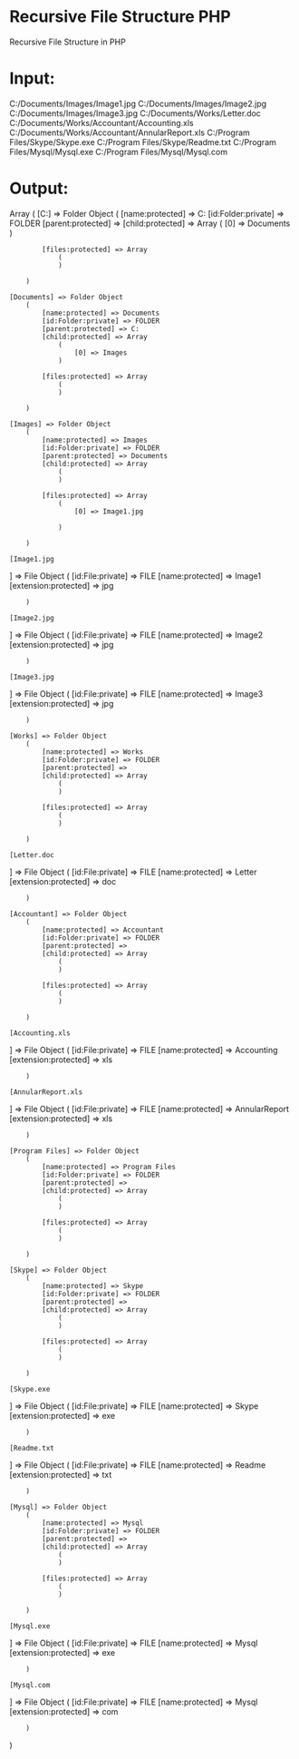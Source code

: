 # Recursive File Structure  PHP
 Recursive File Structure in PHP


# Input:
C:/Documents/Images/Image1.jpg
C:/Documents/Images/Image2.jpg
C:/Documents/Images/Image3.jpg
C:/Documents/Works/Letter.doc
C:/Documents/Works/Accountant/Accounting.xls
C:/Documents/Works/Accountant/AnnularReport.xls
C:/Program Files/Skype/Skype.exe
C:/Program Files/Skype/Readme.txt
C:/Program Files/Mysql/Mysql.exe
C:/Program Files/Mysql/Mysql.com


# Output:
Array
(
    [C:] => Folder Object
        (
            [name:protected] => C:
            [id:Folder:private] => FOLDER
            [parent:protected] => 
            [child:protected] => Array
                (
                    [0] => Documents
                )

            [files:protected] => Array
                (
                )

        )

    [Documents] => Folder Object
        (
            [name:protected] => Documents
            [id:Folder:private] => FOLDER
            [parent:protected] => C:
            [child:protected] => Array
                (
                    [0] => Images
                )

            [files:protected] => Array
                (
                )

        )

    [Images] => Folder Object
        (
            [name:protected] => Images
            [id:Folder:private] => FOLDER
            [parent:protected] => Documents
            [child:protected] => Array
                (
                )

            [files:protected] => Array
                (
                    [0] => Image1.jpg

                )

        )

    [Image1.jpg
] => File Object
        (
            [id:File:private] => FILE
            [name:protected] => Image1
            [extension:protected] => jpg

        )

    [Image2.jpg
] => File Object
        (
            [id:File:private] => FILE
            [name:protected] => Image2
            [extension:protected] => jpg

        )

    [Image3.jpg
] => File Object
        (
            [id:File:private] => FILE
            [name:protected] => Image3
            [extension:protected] => jpg

        )

    [Works] => Folder Object
        (
            [name:protected] => Works
            [id:Folder:private] => FOLDER
            [parent:protected] => 
            [child:protected] => Array
                (
                )

            [files:protected] => Array
                (
                )

        )

    [Letter.doc
] => File Object
        (
            [id:File:private] => FILE
            [name:protected] => Letter
            [extension:protected] => doc

        )

    [Accountant] => Folder Object
        (
            [name:protected] => Accountant
            [id:Folder:private] => FOLDER
            [parent:protected] => 
            [child:protected] => Array
                (
                )

            [files:protected] => Array
                (
                )

        )

    [Accounting.xls
] => File Object
        (
            [id:File:private] => FILE
            [name:protected] => Accounting
            [extension:protected] => xls

        )

    [AnnularReport.xls
] => File Object
        (
            [id:File:private] => FILE
            [name:protected] => AnnularReport
            [extension:protected] => xls

        )

    [Program Files] => Folder Object
        (
            [name:protected] => Program Files
            [id:Folder:private] => FOLDER
            [parent:protected] => 
            [child:protected] => Array
                (
                )

            [files:protected] => Array
                (
                )

        )

    [Skype] => Folder Object
        (
            [name:protected] => Skype
            [id:Folder:private] => FOLDER
            [parent:protected] => 
            [child:protected] => Array
                (
                )

            [files:protected] => Array
                (
                )

        )

    [Skype.exe
] => File Object
        (
            [id:File:private] => FILE
            [name:protected] => Skype
            [extension:protected] => exe

        )

    [Readme.txt
] => File Object
        (
            [id:File:private] => FILE
            [name:protected] => Readme
            [extension:protected] => txt

        )

    [Mysql] => Folder Object
        (
            [name:protected] => Mysql
            [id:Folder:private] => FOLDER
            [parent:protected] => 
            [child:protected] => Array
                (
                )

            [files:protected] => Array
                (
                )

        )

    [Mysql.exe
] => File Object
        (
            [id:File:private] => FILE
            [name:protected] => Mysql
            [extension:protected] => exe

        )

    [Mysql.com
] => File Object
        (
            [id:File:private] => FILE
            [name:protected] => Mysql
            [extension:protected] => com

        )

)

